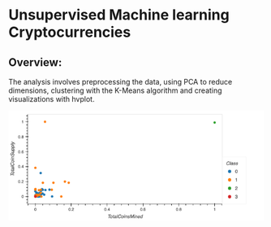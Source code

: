 # Unsupervised Machine learning Cryptocurrencies



## Overview:

The analysis involves preprocessing the data, using PCA to reduce dimensions, clustering with the K-Means algorithm and creating visualizations with hvplot.



<img src="hvplot.png"></img>
